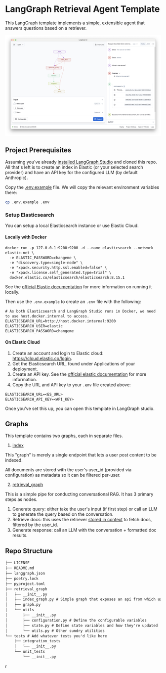 # LangGraph Retrieval Agent Template

This LangGraph template implements a simple, extensible agent that answers questions based on a retriever.

![Graph view in LangGraph studio UI](./static/studio_ui.png)

## Project Prerequisites

Assuming you've already [installed LangGraph Studio](https://github.com/langchain-ai/langgraph-studio/releases) and cloned this repo. All that's left is to create an index in Elastic (or your selected search provider) and have an API key for the configured LLM (by default Anthropic).

Copy the [.env.example](.env.example) file. We will copy the relevant environment variables there:

```bash
cp .env.example .env
```

### Setup Elasticsearch

You can setup a local Elasticsearch instance or use Elastic Cloud.

#### Locally with Docker

```
docker run -p 127.0.0.1:9200:9200 -d --name elasticsearch --network elastic-net \
  -e ELASTIC_PASSWORD=changeme \
  -e "discovery.type=single-node" \
  -e "xpack.security.http.ssl.enabled=false" \
  -e "xpack.license.self_generated.type=trial" \
  docker.elastic.co/elasticsearch/elasticsearch:8.15.1
```

See the [official Elastic documentation](https://www.elastic.co/guide/en/elasticsearch/reference/current/run-elasticsearch-locally.html) for more information on running it locally.

Then use the `.env.example` to create an `.env` file with the following:

```
# As both Elasticsearch and LangGraph Studio runs in Docker, we need to use host.docker.internal to access.
ELASTICSEARCH_URL=http://host.docker.internal:9200
ELASTICSEARCH_USER=elastic
ELASTICSEARCH_PASSWORD=changeme
```

#### On Elastic Cloud

1. Create an account and login to Elastic cloud: https://cloud.elastic.co/login.
2. Get the Elasticsearch URL, found under Applications of your deployment.
3. Create an API key. See the [official elastic documentation](https://www.elastic.co/search-labs/tutorials/install-elasticsearch/elastic-cloud#creating-an-api-key) for more information.
4. Copy the URL and API key to your `.env` file created above:

```
ELASTICSEARCH_URL=<ES_URL>
ELASTICSEARCH_API_KEY=<API_KEY>
```

Once you've set this up, you can open this template in LangGraph studio.

## Graphs

This template contains two graphs, each in separate files.

1. [index](./retrieval_graph/index_graph.py)

This "graph" is merely a single endpoint that lets a user post content to be indexed.

All documents are stored with the user's user_id (provided via configuration) as metadata so it can be filtered per-user.

2. [retrieval_graph](./retrieval_graph/graph.py)

This is a simple pipe for conducting conversational RAG. It has 3 primary steps as nodes.

1. Generate query: either take the user's input (if first step) or call an LLM to generate the query based on the conversation.
2. Retrieve docs: this uses the retriever [stored in context](https://langchain-ai.github.io/langgraph/how-tos/state-context-key/) to fetch docs, filtered by the user_id.
3. Generate response: call an LLM with the conversation + formatted doc results.

## Repo Structure

```txt
├── LICENSE
├── README.md
├── langgraph.json
├── poetry.lock
├── pyproject.toml
├── retrieval_graph
│   ├── __init__.py
│   ├── index_graph.py # Simple graph that exposes an api from which users can index docs
│   ├── graph.py
│   └── utils
│       ├── __init__.py
│       ├── configuration.py # Define the configurable variables
│       ├── state.py # Define state variables and how they're updated
│       └── utils.py # Other sundry utilities
└── tests # Add whatever tests you'd like here
    ├── integration_tests
    │   └── __init__.py
    └── unit_tests
        └── __init__.py
```

r
